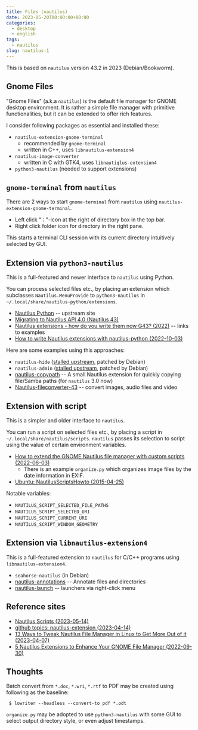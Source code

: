 ```yaml
---
title: Files (nautilus)
date: 2023-05-20T00:00:00+00:00
categories:
  - desktop
  - english
tags:
  - nautilus
slug: nautilus-1
---
```


This is based on `nautilus` version 43.2 in 2023 (Debian/Bookworm).

## Gnome Files

"Gnome Files" (a.k.a `nautilus`) is the default file manager for GNOME desktop
environment.  It is rather a simple file manager with primitive
functionalities, but it can be extended to offer rich features.

I consider following packages as essential and installed these:

* `nautilus-extension-gnome-terminal`
  * recommended by `gnome-terminal`
  * written in C++, uses `libnautilus-extension4`
* `nautilus-image-converter`
  * written in C with GTK4, uses `libnautiqlus-extension4`
* `python3-nautilus` (needed to support extensions)

## `gnome-terminal` from `nautilus`

There are 2 ways to start `gnome-terminal` from `nautilus` using
`nautilus-extension-gnome-terminal`.

* Left click "`⋮`"-icon at the right of directory box in the top bar.
* Right click folder icon for directory in the right pane.

This starts a terminal CLI session with its current directory intuitively
selected by GUI.

## Extension via `python3-nautilus`

This is a full-featured and newer interface to `nautilus` using Python.

You can process selected files etc., by placing an extension which subclasses
`Nautilus.MenuProvide` to `python3-nautilus` in
`~/.local/share/nautilus-python/extensions`.

* [Nautilus Python](https://wiki.gnome.org/Projects/NautilusPython) -- upstream
  site
* [Migrating to Nautilus API 4.0 (Nautilus 43)](https://gnome.pages.gitlab.gnome.org/nautilus-python/nautilus-python-migrating-to-4.html)
* [Nautilus extensions - how do you write them now G43? (2022)](https://discourse.gnome.org/t/nautilus-extensions-how-do-you-write-them-now-g43/11283) -- links to examples
* [How to write Nautilus extensions with nautilus-python (2022-10-03)](https://linuxconfig.org/how-to-write-nautilus-extensions-with-nautilus-python)


Here are some examples using this approaches:

* `nautilus-hide` ([stalled upstream](https://github.com/brunonova/nautilus-hide), patched by Debian)
* `nautilus-admin` ([stalled upstream](https://github.com/brunonova/nautilus-admin), patched by Debian)
* [nautilus-copypath](https://github.com/ronen25/nautilus-copypath) -- A small Nautilus extension for quickly copying file/Samba paths (for `nautilus` 3.0 now)
* [Nautilus-fileconverter-43](https://github.com/Lich-Corals/Nautilus-fileconverter-43) -- convert images, audio files and video

## Extension with script

This is a simpler and older interface to `nautilus`.

You can run a script on selected files etc., by placing a script in
`~/.local/share/nautilus/scripts`.  `nautilus` passes its selection
to script using the value of certain environment variables.

* [How to extend the GNOME Nautilus file manager with custom scripts (2022-06-03)](https://linuxconfig.org/how-to-extend-the-gnome-nautilus-file-manager-with-custom-scripts)
  * There is an example `organize.py` which organizes image files by the date
    information in EXIF.
* [Ubuntu: NautilusScriptsHowto (2015-04-25)](https://help.ubuntu.com/community/NautilusScriptsHowto)

Notable variables:

* `NAUTILUS_SCRIPT_SELECTED_FILE_PATHS`
* `NAUTILUS_SCRIPT_SELECTED_URI`
* `NAUTILUS_SCRIPT_CURRENT_URI`
* `NAUTILUS_SCRIPT_WINDOW_GEOMETRY`

## Extension via `libnautilus-extension4`

This is a full-featured extension to `nautilus` for C/C++ programs using
`libnautilus-extension4`.

* `seahorse-nautilus` (in Debian)
* [nautilus-annotations](https://gitlab.gnome.org/madmurphy/nautilus-annotations) -- Annotate files and directories
* [nautilus-launch](https://github.com/madmurphy/nautilus-launch) -- launchers via right-click menu

## Reference sites

* [Nautilus Scripts (2023-05-14)](https://www.gnome-look.org/browse?cat=126)
* [github topics: nautilus-extension (2023-04-14)](https://github.com/topics/nautilus-extension?o=desc&s=updated)
* [13 Ways to Tweak Nautilus File Manager in Linux to Get More Out of it (2023-04-07)](https://itsfoss.com/nautilus-tips-tweaks/)
* [5 Nautilus Extensions to Enhance Your GNOME File Manager (2022-09-30)](https://www.makeuseof.com/nautilus-extensions-to-enhance-your-gnome-file-manager/)

## Thoughts

Batch convert from `*.doc`, `*.wri`, `*.rtf` to PDF may be created using
following as the baseline:
```
 $ lowriter --headless --convert-to pdf *.odt
```

`organize.py` may be adopted to use `python3-nautilus` with some GUI to select
output directory style, or even adjust timestamps.

<!-- vim: set sw=4 sts=4 ai si et tw=79 ft=markdown: -->
